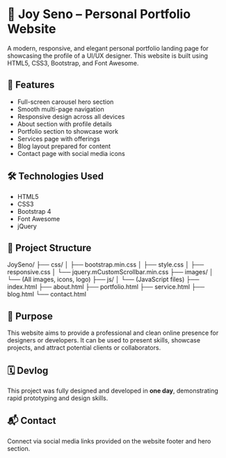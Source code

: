 # 🎨 Joy Seno – Personal Portfolio Website

A modern, responsive, and elegant personal portfolio landing page for showcasing the profile of a UI/UX designer. This website is built using HTML5, CSS3, Bootstrap, and Font Awesome.

## 🚀 Features

- Full-screen carousel hero section
- Smooth multi-page navigation
- Responsive design across all devices
- About section with profile details
- Portfolio section to showcase work
- Services page with offerings
- Blog layout prepared for content
- Contact page with social media icons

## 🛠️ Technologies Used

- HTML5  
- CSS3  
- Bootstrap 4  
- Font Awesome  
- jQuery  

## 📁 Project Structure

JoySeno/
├── css/
│ ├── bootstrap.min.css
│ ├── style.css
│ ├── responsive.css
│ └── jquery.mCustomScrollbar.min.css
├── images/
│ └── (All images, icons, logo)
├── js/
│ └── (JavaScript files)
├── index.html
├── about.html
├── portfolio.html
├── service.html
├── blog.html
└── contact.html


## 🎯 Purpose

This website aims to provide a professional and clean online presence for designers or developers. It can be used to present skills, showcase projects, and attract potential clients or collaborators.

## 🗓️ Devlog

This project was fully designed and developed in **one day**, demonstrating rapid prototyping and design skills.


## 📬 Contact

Connect via social media links provided on the website footer and hero section.
